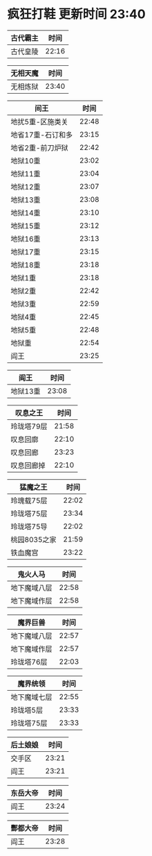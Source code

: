# 疯狂打鞋 更新时间 23:40

| 古代霸主   | 时间    |
|--------|-------|
| 古代皇陵 | 22:16 |

| 无相天魔   | 时间    |
|--------|-------|
| 无相炼狱 | 23:40 |

| 间王   | 时间    |
|--------|-------|
| 地扰5重-区施类关 | 22:48 |
| 地省17重-石订和多 | 23:15 |
| 地省2重-前刀炉狱 | 22:42 |
| 地狱10重 | 23:02 |
| 地狱11重 | 23:04 |
| 地狱12重 | 23:07 |
| 地狱13重 | 23:08 |
| 地狱14重 | 23:10 |
| 地狱15重 | 23:12 |
| 地狱16重 | 23:13 |
| 地狱17重 | 23:15 |
| 地狱18重 | 23:18 |
| 地狱1重 | 23:18 |
| 地狱2重 | 22:42 |
| 地狱3重 | 22:59 |
| 地狱4重 | 22:45 |
| 地狱5重 | 22:48 |
| 地狱重 | 22:54 |
| 阎王 | 23:25 |

| 阎王   | 时间    |
|--------|-------|
| 地狱13重 | 23:08 |

| 叹息之王   | 时间    |
|--------|-------|
| 玲珑塔79层 | 21:58 |
| 叹息回廓 | 22:10 |
| 叹息回廊 | 23:23 |
| 叹息回廊掉 | 22:10 |

| 猛魔之王   | 时间    |
|--------|-------|
| 玲瑰载75层 | 22:02 |
| 玲珑塔75层 | 23:34 |
| 玲珑塔75导 | 22:02 |
| 桃园8035之家 | 21:59 |
| 铁血魔宫 | 23:22 |

| 鬼火人马   | 时间    |
|--------|-------|
| 地下魔域八层 | 22:58 |
| 地下魔域作层 | 22:58 |

| 魔界巨兽   | 时间    |
|--------|-------|
| 地下魔域八层 | 22:57 |
| 地下魔域作层 | 22:57 |
| 玲珑塔76层 | 22:03 |

| 魔界统领   | 时间    |
|--------|-------|
| 地下魔域七层 | 22:55 |
| 玲珑塔5层 | 23:33 |
| 玲珑塔75层 | 23:33 |

| 后土娘娘   | 时间    |
|--------|-------|
| 交手区 | 23:21 |
| 阎王 | 23:21 |

| 东岳大帝   | 时间    |
|--------|-------|
| 阎王 | 23:24 |

| 酆都大帝   | 时间    |
|--------|-------|
| 阎王 | 23:28 |